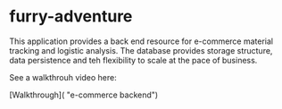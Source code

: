 # furry-adventure

This application provides a back end resource for e-commerce material tracking and logistic analysis. The database provides storage structure, data persistence and teh flexibility to scale at the pace of business.

See a walkthrouh video here:

[Walkthrough](    "e-commerce backend")